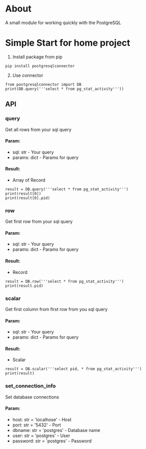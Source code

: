 # About
A small module for working quickly with the PostgreSQL

# Simple Start for home project

1. Install package from pip
```
pip install postgresqlconnector
```
2. Use connector
```
from postgresqlconnector import DB
print(DB.query('''select * from pg_stat_activity'''))
```

## API

### query 
Get all rows from your sql query
#### Param:
  * sql: str - Your query
  * params: dict - Params for query
#### Result:
  * Array of Record
```
result = DB.query('''select * from pg_stat_activity''')
print(result[0])
print(result[0].pid)
```
### row

Get first row from your sql query
#### Param:
  * sql: str - Your query
  * params: dict - Params for query 
#### Result:
  * Record
```
result = DB.row('''select * from pg_stat_activity''')
print(result.pid)
```
### scalar

Get first column from first row from you sql query
#### Param:
  * sql: str - Your query
  * params: dict - Params for query 
#### Result:
  * Scalar
```
result = DB.scalar('''select pid, * from pg_stat_activity''')
print(result)
```
### set_connection_info

Set database connections
#### Param:
  * host: str = 'localhose' - Host
  * port: str = '5432' - Port
  * dbname: str = 'postgres' - Database name
  * user: str = 'postgres' - User
  * password: str = 'postgres' - Password
